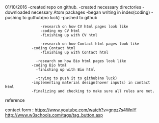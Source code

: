 01/10/2016    	-created  repo on github.
              	-created necessary directories
              	-downloaded necessary Atom packages
              	-began writing in index(coding)
		            -pushing to guthub(no luck)
		            -pushed to github

		            -research on how CV html pages look like
		            -coding my CV html
		            -finishing up with CV html

		            -research on how Contact html pages look like
                -coding Contact html
		            -finishing up with Contact html

          		  -research on how Bio html pages look like
          	    -coding Bio html
          		  -finishing up with Bio html

          		  -trying to push it to github(no luck)
                -implementing material design(hover inputs) in contact html
                -finalizing and checking to make sure all rules are met.


reference

contact form : https://www.youtube.com/watch?v=gnpz7s4WniY
http://www.w3schools.com/tags/tag_button.asp
